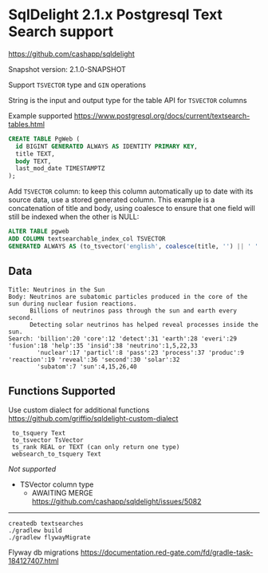 # SqlDelight 2.1.x Postgresql Text Search support 

https://github.com/cashapp/sqldelight

Snapshot version: 2.1.0-SNAPSHOT

Support `TSVECTOR` type and `GIN` operations

String is the input and output type for the table API for `TSVECTOR` columns

Example supported https://www.postgresql.org/docs/current/textsearch-tables.html

```sql
CREATE TABLE PgWeb (
  id BIGINT GENERATED ALWAYS AS IDENTITY PRIMARY KEY,
  title TEXT,
  body TEXT,
  last_mod_date TIMESTAMPTZ
);
```

Add `TSVECTOR` column: to keep this column automatically up to date with its source data, use a stored generated column.
This example is a concatenation of title and body, using coalesce to ensure that one field will still be indexed when the other is NULL:

```sql
ALTER TABLE pgweb
ADD COLUMN textsearchable_index_col TSVECTOR
GENERATED ALWAYS AS (to_tsvector('english', coalesce(title, '') || ' ' || coalesce(body, ''))) STORED;
```

## Data 

```
Title: Neutrinos in the Sun
Body: Neutrinos are subatomic particles produced in the core of the sun during nuclear fusion reactions.
      Billions of neutrinos pass through the sun and earth every second.
      Detecting solar neutrinos has helped reveal processes inside the sun. 
Search: 'billion':20 'core':12 'detect':31 'earth':28 'everi':29 'fusion':18 'help':35 'insid':38 'neutrino':1,5,22,33 
        'nuclear':17 'particl':8 'pass':23 'process':37 'produc':9 'reaction':19 'reveal':36 'second':30 'solar':32 
        'subatom':7 'sun':4,15,26,40
```

## Functions Supported 

Use custom dialect for additional functions https://github.com/griffio/sqldelight-custom-dialect

```
 to_tsquery Text
 to_tsvector TsVector
 ts_rank REAL or TEXT (can only return one type)
 websearch_to_tsquery Text
```

*Not supported*

* TSVector column type
  * AWAITING MERGE https://github.com/cashapp/sqldelight/issues/5082

----

```shell
createdb textsearches
./gradlew build
./gradlew flywayMigrate
```

Flyway db migrations
https://documentation.red-gate.com/fd/gradle-task-184127407.html
